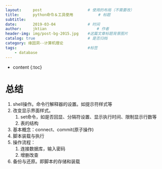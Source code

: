 ```yaml
---
layout:     post   				    # 使用的布局（不需要改）
title:      python命令＆工具使用			# 标题 
subtitle:  	 
date:       2019-03-04				# 时间
author:     jktian 						# 作者
header-img: img/post-bg-2015.jpg 	#这篇文章标题背景图片
catalog: true 						# 是否归档
category: 缘因洞--计算机理论
tags:								#标签
    - database
---
```


* content
{:toc}

# 总结
1. shell操作。命令行解释器的设置。如提示符样式等
2. 改变显示界面样式。
	1. set命令，如是否回显、分隔符设置、显示执行时间、限制显示行数等
	2. 表的结构
3. 基本概念：connect、commit(原子操作)
4. 脚本装载与执行
5. 操作流程：
	1. 连接数据库，输入密码
	2. 增删改查
6. 备份与还原。即脚本的存储和装载